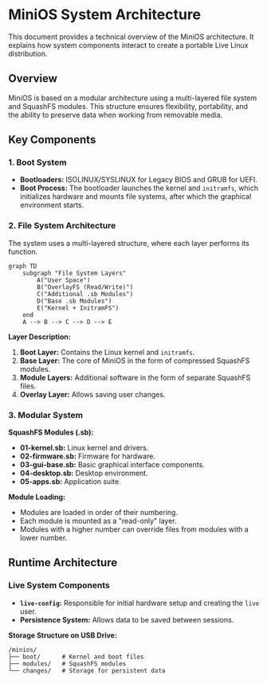 # MiniOS System Architecture

This document provides a technical overview of the MiniOS architecture. It explains how system components interact to create a portable Live Linux distribution.

## Overview

MiniOS is based on a modular architecture using a multi-layered file system and SquashFS modules. This structure ensures flexibility, portability, and the ability to preserve data when working from removable media.

## Key Components

### 1. Boot System

- **Bootloaders:** ISOLINUX/SYSLINUX for Legacy BIOS and GRUB for UEFI.
- **Boot Process:** The bootloader launches the kernel and `initramfs`, which initializes hardware and mounts file systems, after which the graphical environment starts.

### 2. File System Architecture

The system uses a multi-layered structure, where each layer performs its function.

```mermaid
graph TD
    subgraph "File System Layers"
        A("User Space")
        B("OverlayFS (Read/Write)")
        C("Additional .sb Modules")
        D("Base .sb Modules")
        E("Kernel + InitramFS")
    end
    A --> B --> C --> D --> E
```

**Layer Description:**
1.  **Boot Layer:** Contains the Linux kernel and `initramfs`.
2.  **Base Layer:** The core of MiniOS in the form of compressed SquashFS modules.
3.  **Module Layers:** Additional software in the form of separate SquashFS files.
4.  **Overlay Layer:** Allows saving user changes.

### 3. Modular System

**SquashFS Modules (.sb):**
- **01-kernel.sb:** Linux kernel and drivers.
- **02-firmware.sb:** Firmware for hardware.
- **03-gui-base.sb:** Basic graphical interface components.
- **04-desktop.sb:** Desktop environment.
- **05-apps.sb:** Application suite.

**Module Loading:**
- Modules are loaded in order of their numbering.
- Each module is mounted as a "read-only" layer.
- Modules with a higher number can override files from modules with a lower number.

## Runtime Architecture

### Live System Components
- **`live-config`:** Responsible for initial hardware setup and creating the `live` user.
- **Persistence System:** Allows data to be saved between sessions.

**Storage Structure on USB Drive:**
```text
/minios/
├── boot/      # Kernel and boot files
├── modules/   # SquashFS modules
└── changes/   # Storage for persistent data
```
